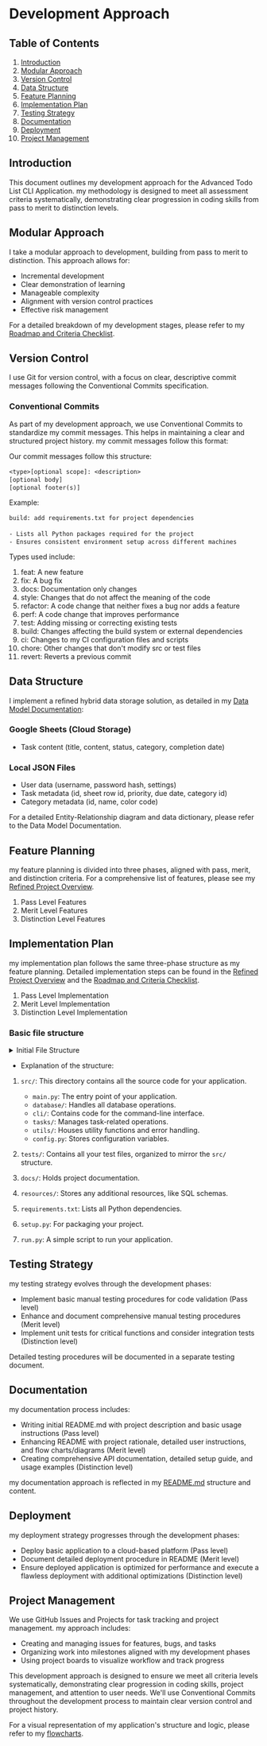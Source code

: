 # Development Approach

## Table of Contents
1. [Introduction](#introduction)
2. [Modular Approach](#modular-approach)
3. [Version Control](#version-control)
4. [Data Structure](#data-structure)
5. [Feature Planning](#feature-planning)
6. [Implementation Plan](#implementation-plan)
7. [Testing Strategy](#testing-strategy)
8. [Documentation](#documentation)
9. [Deployment](#deployment)
10. [Project Management](#project-management)

## Introduction
This document outlines my development approach for the Advanced Todo List CLI Application. my methodology is designed to meet all assessment criteria systematically, demonstrating clear progression in coding skills from pass to merit to distinction levels.

## Modular Approach
I take a modular approach to development, building from pass to merit to distinction. This approach allows for:
- Incremental development
- Clear demonstration of learning
- Manageable complexity
- Alignment with version control practices
- Effective risk management

For a detailed breakdown of my development stages, please refer to my [Roadmap and Criteria Checklist](/docs/roadmap-checklist.md).

## Version Control
I use Git for version control, with a focus on clear, descriptive commit messages following the Conventional Commits specification.

### Conventional Commits
As part of my development approach, we use Conventional Commits to standardize my commit messages. This helps in maintaining a clear and structured project history. my commit messages follow this format:

Our commit messages follow this structure:

    <type>[optional scope]: <description>
    [optional body]
    [optional footer(s)]

Example:

    build: add requirements.txt for project dependencies

    - Lists all Python packages required for the project
    - Ensures consistent environment setup across different machines
Types used include:
1. feat: A new feature
2. fix: A bug fix
3. docs: Documentation only changes
4. style: Changes that do not affect the meaning of the code
5. refactor: A code change that neither fixes a bug nor adds a feature
6. perf: A code change that improves performance
7. test: Adding missing or correcting existing tests
8. build: Changes affecting the build system or external dependencies
9. ci: Changes to my CI configuration files and scripts
10. chore: Other changes that don't modify src or test files
11. revert: Reverts a previous commit

## Data Structure
I implement a refined hybrid data storage solution, as detailed in my [Data Model Documentation](/docs/data-model-documentation.md):

### Google Sheets (Cloud Storage)
- Task content (title, content, status, category, completion date)

### Local JSON Files
- User data (username, password hash, settings)
- Task metadata (id, sheet row id, priority, due date, category id)
- Category metadata (id, name, color code)

For a detailed Entity-Relationship diagram and data dictionary, please refer to the Data Model Documentation.

## Feature Planning
my feature planning is divided into three phases, aligned with pass, merit, and distinction criteria. For a comprehensive list of features, please see my [Refined Project Overview](/docs/refined-overview.md).

1. Pass Level Features
2. Merit Level Features
3. Distinction Level Features

## Implementation Plan
my implementation plan follows the same three-phase structure as my feature planning. Detailed implementation steps can be found in the [Refined Project Overview](/docs/refined-overview.md) and the [Roadmap and Criteria Checklist](/docs/roadmap-checklist.md).

1. Pass Level Implementation
2. Merit Level Implementation
3. Distinction Level Implementation

### Basic file structure

<details>
<summary>Initial File Structure</summary>

<img src="/resources/initial_file_structure.png">

</details>

- Explanation of the structure:

1. `src/`: This directory contains all the source code for your application.
   - `main.py`: The entry point of your application.
   - `database/`: Handles all database operations.
   - `cli/`: Contains code for the command-line interface.
   - `tasks/`: Manages task-related operations.
   - `utils/`: Houses utility functions and error handling.
   - `config.py`: Stores configuration variables.

2. `tests/`: Contains all your test files, organized to mirror the `src/` structure.

3. `docs/`: Holds project documentation.

4. `resources/`: Stores any additional resources, like SQL schemas.

5. `requirements.txt`: Lists all Python dependencies.

6. `setup.py`: For packaging your project.

7. `run.py`: A simple script to run your application.

## Testing Strategy
my testing strategy evolves through the development phases:
- Implement basic manual testing procedures for code validation (Pass level)
- Enhance and document comprehensive manual testing procedures (Merit level)
- Implement unit tests for critical functions and consider integration tests (Distinction level)

Detailed testing procedures will be documented in a separate testing document.

## Documentation
my documentation process includes:
- Writing initial README.md with project description and basic usage instructions (Pass level)
- Enhancing README with project rationale, detailed user instructions, and flow charts/diagrams (Merit level)
- Creating comprehensive API documentation, detailed setup guide, and usage examples (Distinction level)

my documentation approach is reflected in my [README.md](/docs/refined-overview.md) structure and content.

## Deployment
my deployment strategy progresses through the development phases:
- Deploy basic application to a cloud-based platform (Pass level)
- Document detailed deployment procedure in README (Merit level)
- Ensure deployed application is optimized for performance and execute a flawless deployment with additional optimizations (Distinction level)

## Project Management
We use GitHub Issues and Projects for task tracking and project management. my approach includes:
- Creating and managing issues for features, bugs, and tasks
- Organizing work into milestones aligned with my development phases
- Using project boards to visualize workflow and track progress

This development approach is designed to ensure we meet all criteria levels systematically, demonstrating clear progression in coding skills, project management, and attention to user needs. We'll use Conventional Commits throughout the development process to maintain clear version control and project history.

For a visual representation of my application's structure and logic, please refer to my [flowcharts](/docs/flowcharts.md).